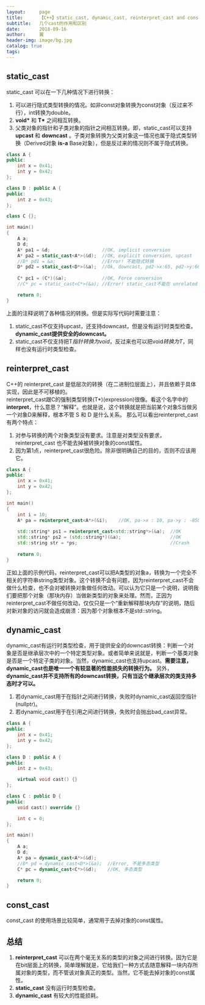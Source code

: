 ```yaml
---
layout:     page
title:      【C++】static_cast, dynamic_cast, reinterpret_cast and const_cast
subtitle:   几个cast的作用和区别
date:       2018-09-16
author:     翼
header-img: image/bg.jpg
catalog: true
tags:
---
```


## static_cast
static_cast 可以在一下几种情况下进行转换：  
1. 可以进行隐式类型转换的情况。如非const对象转换为const对象（反过来不行），int转换为double。
2. **void\*** 和 **T\*** 之间相互转换。
3. 父类对象的指针和子类对象的指针之间相互转换。即，static_cast可以支持 **upcast** 和 **downcast** 。子类对象转换为父类对象这一情况也属于隐式类型转换（Derived对象 **is-a** Base对象），但是反过来的情况则不属于隐式转换。  

```cpp
class A {
public:
    int x = 0x41;
    int y = 0x42;
};

class D : public A {
public:
    int z = 0x43;
};

class C {};

int main()
{
    A a;
    D d;
    A* pa1 = &d;                   //OK, implicit conversion
    A* pa2 = static_cast<A*>(&d);  //OK, explicit conversion, upcast
    //D* pd1 = &a;                 //Error! 不能隐式转换
    D* pd2 = static_cast<D*>(&a);  //Ok, downcast, pd2->x:65, pd2->y:66, pd2->z:-858993460 (没经过初始化的随机值)
    
    C* pc1 = (C*)(&a);             //OK, Force conversion
    //C* pc = static_cast<C*>(&a); //Error! static_cast不能在 unrelated 类之间进行转换

    return 0;
}

```
上面的注释说明了各种情况的转换。但是实际写代码时需要注意：  
1. static_cast不仅支持upcast，还支持downcast，但是没有运行时类型检查。**dynamic_cast提供安全的downcast。**
2. static_cast不仅支持把T*指针转换为void*，反过来也可以把void*转换为T*，同样也没有运行时类型检查。

## reinterpret_cast
C++的 reinterpret_cast 是低层次的转换（在二进制位层面上），并且依赖于具体实现，因此是不可移植的。  
reinterpret_cast跟C的强制类型转换(T*)(expression)很像。看这个名字中的**interpret**，什么意思？“解释”。也就是说，这个转换就是把当前某个对象S当做另一个对象D来解释，根本不管 S 和 D 是什么关系。
那么可以看出reinterpret_cast有两个特点：
1. 对参与转换的两个对象类型没有要求。注意是对类型没有要求，reinterpret_cast 也不能去掉被转换对象的const属性。
2. 因为第1点，reinterpret_cast很危险。除非很明确自己的目的，否则不应该用它。  
```cpp
class A {
public:
    int x = 0x41;
    int y = 0x42;
};

int main()
{
    int i = 10;
    A* pa = reinterpret_cast<A*>(&i);    //OK, pa->x : 10, pa->y : -858993460(显然，这是一个随机的，没被初始化的值)
    
    std::string* ps1 = reinterpret_cast<std::string*>(&a);  //OK
    std::string* ps2 = (std::string*)(&a);                  //OK
    std::string str = *ps;                                  //Crash
    
    return 0;
}

```
正如上面的示例代码，reinterpret_cast可以把A类型的对象a，转换为一个完全不相关的字符串string类型对象。这个转换不会有问题，因为reinterpret_cast不会做什么检查，也不会对被转换对象做任何改动。可以认为它只是一个说明，说明我们要把那个对象（那块内存）当做新类型的对象来处理。然而，正因为reinterpret_cast不做任何改动，仅仅只是一个“重新解释那块内存”的说明，随后对新对象的访问就会造成崩溃：因为那个对象根本不是std::string。


## dynamic_cast
dynamic_cast有运行时类型检查，用于提供安全的downcast转换：判断一个对象是否是继承层次中的一个特定类型对象。或者简单来说就是，判断一个基类对象是否是一个特定子类的对象。当然，dynamic_cast也支持upcast。**需要注意，dynamic_cast也是唯一一个有较显著的性能损失的转换行为。**
另外，**dynamic_cast并不支持所有的downcast转换，只有当这个继承层次的类支持多态时才可以。** 
1. 若dynamic_cast用于在指针之间进行转换，失败时dynamic_cast返回空指针(nullptr)。
2. 若dynamic_cast用于在引用之间进行转换，失败时会抛出bad_cast异常。
```cpp
class A {
public:
    int x = 0x41;
    int y = 0x42;
};

class D : public A {
public:
    int z = 0x43;

    virtual void cast() {}
};

class C : public D {
public:
    void cast() override {}

    int c = 0;
};

int main()
{
    A a;
    D d;
    A* pa = dynamic_cast<A*>(&d);
    //D* pd = dynamic_cast<D*>(&a);  //Error, 不是多态类型
    C* pc = dynamic_cast<C*>(&d);    //OK, 多态类型

    return 0;
}
```

## const_cast
const_cast 的使用场景比较简单，通常用于去掉对象的const属性。

## 总结
1. **reinterpret_cast** 可以在两个毫无关系的类型的对象之间进行转换。因为它是在bit层面上的转换，简单理解就是，它给我们一种方式去随意解释一块内存所属对象的类型，而不管该对象真正的类型。当然，它不能去掉对象的const属性。
2. **static_cast** 没有运行时类型检查。
3. **dynamic_cast** 有较大的性能损耗。

